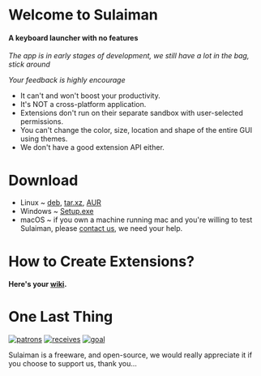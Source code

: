 # Welcome to Sulaiman
#### A keyboard launcher with no features

*The app is in early stages of development, we still have a lot in the bag, stick around*

*Your feedback is highly encourage*

- It can't and won't boost your productivity.
- It's NOT a cross-platform application.
- Extensions don't run on their separate sandbox with user-selected permissions.
- You can't change the color, size, location and shape of the entire GUI using themes.
- We don't have a good extension API either.

<!-- ### How to Add Extensions to your Sulaiman?
- write 'ext install' followed by the name of the extension, for example 'ext i apps' and you will be offered to install it.
- extensions auto check for updates, and will notify you if there's an update available.

### How to Remove Extensions from Sulaiman?

- deleting extensions is the same, either write 'ext' and the app will show you all your installed extensions then just click on the one you want and you will be offered to delete it, or you can write 'ext delete' followed by the name of the extension, for example 'ext d apps'.  -->

# Download
- Linux ~
[deb](https://gitlab.com/herpproject/Sulaiman/-/jobs/artifacts/release/raw/public/Sulaiman.deb?job=build),
[tar.xz](https://gitlab.com/herpproject/Sulaiman/-/jobs/artifacts/release/raw/public/Sulaiman.tar.xz?job=build),
[AUR](https://aur.archlinux.org/packages/sulaiman)
- Windows ~ [Setup.exe](https://gitlab.com/herpproject/Sulaiman/-/jobs/artifacts/release/raw/public/Sulaiman-Setup.exe?job=build)
- macOS ~ if you own a machine running mac and you're willing to test Sulaiman, please [contact us](mailto:herpproject0@gmail.com), we need your help.

# How to Create Extensions?
#### Here's your [wiki]().

# One Last Thing
[![patrons](https://img.shields.io/liberapay/patrons/herpproject.svg?logo=liberapay)](https://liberapay.com/herpproject/)
[![receives](https://img.shields.io/liberapay/receives/herpproject.svg?logo=liberapay)](https://liberapay.com/herpproject)
[![goal](https://img.shields.io/liberapay/goal/herpproject.svg?logo=liberapay)](https://liberapay.com/herpproject/donate)

Sulaiman is a freeware, and open-source, we would really appreciate it if you choose to support us, thank you...
